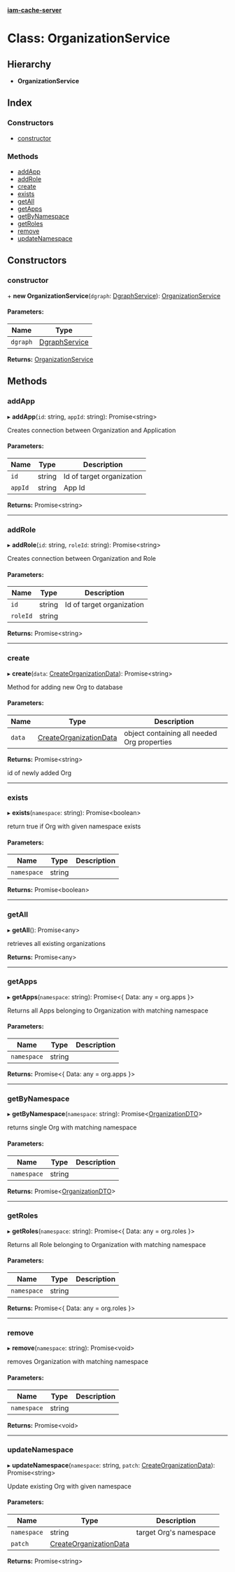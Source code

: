 **[iam-cache-server](../README.md)**

# Class: OrganizationService

## Hierarchy

* **OrganizationService**

## Index

### Constructors

* [constructor](organizationservice.md#constructor)

### Methods

* [addApp](organizationservice.md#addapp)
* [addRole](organizationservice.md#addrole)
* [create](organizationservice.md#create)
* [exists](organizationservice.md#exists)
* [getAll](organizationservice.md#getall)
* [getApps](organizationservice.md#getapps)
* [getByNamespace](organizationservice.md#getbynamespace)
* [getRoles](organizationservice.md#getroles)
* [remove](organizationservice.md#remove)
* [updateNamespace](organizationservice.md#updatenamespace)

## Constructors

### constructor

\+ **new OrganizationService**(`dgraph`: [DgraphService](dgraphservice.md)): [OrganizationService](organizationservice.md)

#### Parameters:

Name | Type |
------ | ------ |
`dgraph` | [DgraphService](dgraphservice.md) |

**Returns:** [OrganizationService](organizationservice.md)

## Methods

### addApp

▸ **addApp**(`id`: string, `appId`: string): Promise<string\>

Creates connection between Organization and Application

#### Parameters:

Name | Type | Description |
------ | ------ | ------ |
`id` | string | Id of target organization |
`appId` | string | App Id  |

**Returns:** Promise<string\>

___

### addRole

▸ **addRole**(`id`: string, `roleId`: string): Promise<string\>

Creates connection between Organization and Role

#### Parameters:

Name | Type | Description |
------ | ------ | ------ |
`id` | string | Id of target organization |
`roleId` | string |   |

**Returns:** Promise<string\>

___

### create

▸ **create**(`data`: [CreateOrganizationData](../interfaces/createorganizationdata.md)): Promise<string\>

Method for adding new Org to database

#### Parameters:

Name | Type | Description |
------ | ------ | ------ |
`data` | [CreateOrganizationData](../interfaces/createorganizationdata.md) | object containing all needed Org properties |

**Returns:** Promise<string\>

id of newly added Org

___

### exists

▸ **exists**(`namespace`: string): Promise<boolean\>

return true if Org with given namespace exists

#### Parameters:

Name | Type | Description |
------ | ------ | ------ |
`namespace` | string |   |

**Returns:** Promise<boolean\>

___

### getAll

▸ **getAll**(): Promise<any\>

retrieves all existing organizations

**Returns:** Promise<any\>

___

### getApps

▸ **getApps**(`namespace`: string): Promise<{ Data: any = org.apps }\>

Returns all Apps belonging to Organization with matching namespace

#### Parameters:

Name | Type | Description |
------ | ------ | ------ |
`namespace` | string |   |

**Returns:** Promise<{ Data: any = org.apps }\>

___

### getByNamespace

▸ **getByNamespace**(`namespace`: string): Promise<[OrganizationDTO](organizationdto.md)\>

returns single Org with matching namespace

#### Parameters:

Name | Type | Description |
------ | ------ | ------ |
`namespace` | string |   |

**Returns:** Promise<[OrganizationDTO](organizationdto.md)\>

___

### getRoles

▸ **getRoles**(`namespace`: string): Promise<{ Data: any = org.roles }\>

Returns all Role belonging to Organization with matching namespace

#### Parameters:

Name | Type | Description |
------ | ------ | ------ |
`namespace` | string |   |

**Returns:** Promise<{ Data: any = org.roles }\>

___

### remove

▸ **remove**(`namespace`: string): Promise<void\>

removes Organization with matching namespace

#### Parameters:

Name | Type | Description |
------ | ------ | ------ |
`namespace` | string |   |

**Returns:** Promise<void\>

___

### updateNamespace

▸ **updateNamespace**(`namespace`: string, `patch`: [CreateOrganizationData](../interfaces/createorganizationdata.md)): Promise<string\>

Update existing Org with given namespace

#### Parameters:

Name | Type | Description |
------ | ------ | ------ |
`namespace` | string | target Org's namespace |
`patch` | [CreateOrganizationData](../interfaces/createorganizationdata.md) |   |

**Returns:** Promise<string\>
